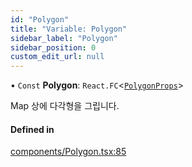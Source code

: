 ```yaml
---
id: "Polygon"
title: "Variable: Polygon"
sidebar_label: "Polygon"
sidebar_position: 0
custom_edit_url: null
---
```


• `Const` **Polygon**: `React.FC`<[`PolygonProps`](../interfaces/PolygonProps.md)\>

Map 상에 다각형을 그립니다.

#### Defined in

[components/Polygon.tsx:85](https://github.com/JaeSeoKim/react-kakao-maps/blob/c2e6108/src/components/Polygon.tsx#L85)
